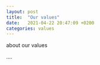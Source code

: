 ```yaml
---
layout: post
title:  "Our values"
date:   2021-04-22 20:47:09 +0200
categories: values
---
```


about our values

....
